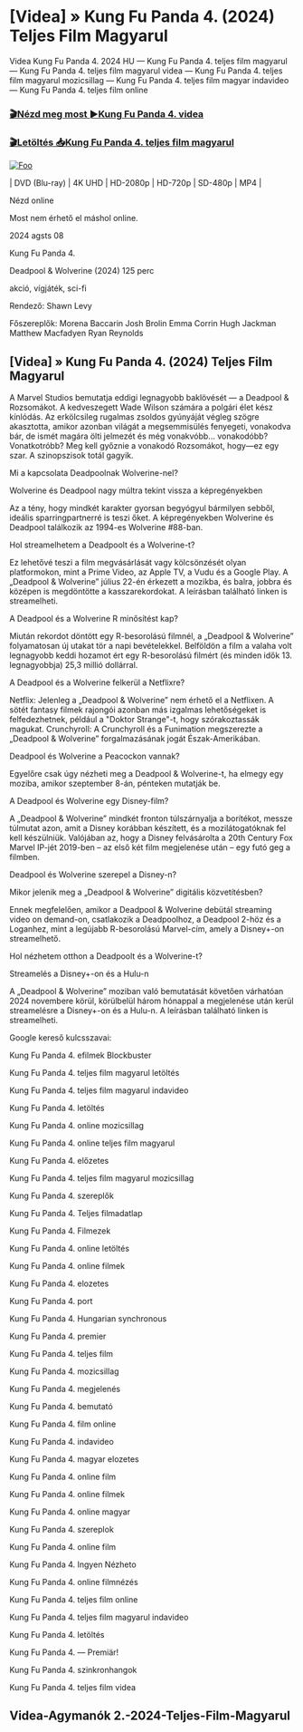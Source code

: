 <h1 tabindex="-1" class="heading-element" dir="auto">[Videa] » Kung Fu Panda 4. (2024) Teljes Film Magyarul </h1>

Videa Kung Fu Panda 4. 2024 HU — Kung Fu Panda 4. teljes film magyarul — Kung Fu Panda 4. teljes film magyarul videa — Kung Fu Panda 4. teljes film magyarul mozicsillag — Kung Fu Panda 4. teljes film magyar indavideo — Kung Fu Panda 4. teljes film online

<h3><a href="https://dmov.fun/hu/movie/1011985/kung-fu-panda-4-gityub" rel="nofollow">🎬Nézd meg most ►Kung Fu Panda 4. videa</a></h3>

<h3><a href="https://dmov.fun/hu/movie/1011985/kung-fu-panda-4-gityub" rel="nofollow">🎬Letöltés 📥Kung Fu Panda 4. teljes film magyarul</a></h3>

<a href="https://dmov.fun/hu/movie/1011985/kung-fu-panda-4-gityub" rel="nofollow"><img src="https://camo.githubusercontent.com/917e6ed5c302499242165dcc02bdbce85c075fd21b35918eb9c0b771855261b8/68747470733a2f2f7374617469632e7769787374617469632e636f6d2f6d656469612f6232343966395f61646163386637306662336634356238383639313639366337376465313866337e6d76322e676966" alt="Foo" style="max-width: 100%;"></a>


| DVD (Blu-ray) | 4K UHD | HD-2080p | HD-720p | SD-480p | MP4 |

Nézd online

Most nem érhető el máshol online.

2024 agsts 08

Kung Fu Panda 4.

Deadpool & Wolverine (2024) 125 perc

akció, vígjáték, sci-fi

Rendező: Shawn Levy

Főszereplők: Morena Baccarin Josh Brolin Emma Corrin Hugh Jackman Matthew Macfadyen Ryan Reynolds

## [Videa] » Kung Fu Panda 4. (2024) Teljes Film Magyarul

A Marvel Studios bemutatja eddigi legnagyobb baklövését — a Deadpool & Rozsomákot. A kedveszegett Wade Wilson számára a polgári élet kész kínlódás. Az erkölcsileg rugalmas zsoldos gyúnyáját végleg szögre akasztotta, amikor azonban világát a megsemmisülés fenyegeti, vonakodva bár, de ismét magára ölti jelmezét és még vonakvóbb... vonakodóbb? Vonatkotróbb? Meg kell győznie a vonakodó Rozsomákot, hogy—ez egy szar. A szinopszisok totál gagyik.

Mi a kapcsolata Deadpoolnak Wolverine-nel?

Wolverine és Deadpool nagy múltra tekint vissza a képregényekben

Az a tény, hogy mindkét karakter gyorsan begyógyul bármilyen sebből, ideális sparringpartnerré is teszi őket. A képregényekben Wolverine és Deadpool találkozik az 1994-es Wolverine #88-ban.

Hol streamelhetem a Deadpoolt és a Wolverine-t?

Ez lehetővé teszi a film megvásárlását vagy kölcsönzését olyan platformokon, mint a Prime Video, az Apple TV, a Vudu és a Google Play. A „Deadpool & Wolverine” július 22-én érkezett a mozikba, és balra, jobbra és középen is megdöntötte a kasszarekordokat. A leírásban található linken is streamelheti.

A Deadpool és a Wolverine R minősítést kap?

Miután rekordot döntött egy R-besorolású filmnél, a „Deadpool & Wolverine” folyamatosan új utakat tör a napi bevételekkel. Belföldön a film a valaha volt legnagyobb keddi hozamot ért egy R-besorolású filmért (és minden idők 13. legnagyobbja) 25,3 millió dollárral.

A Deadpool és a Wolverine felkerül a Netflixre?

Netflix: Jelenleg a „Deadpool & Wolverine” nem érhető el a Netflixen. A sötét fantasy filmek rajongói azonban más izgalmas lehetőségeket is felfedezhetnek, például a "Doktor Strange"-t, hogy szórakoztassák magukat. Crunchyroll: A Crunchyroll és a Funimation megszerezte a „Deadpool & Wolverine” forgalmazásának jogát Észak-Amerikában.

Deadpool és Wolverine a Peacockon vannak?

Egyelőre csak úgy nézheti meg a Deadpool & Wolverine-t, ha elmegy egy moziba, amikor szeptember 8-án, pénteken mutatják be.

A Deadpool és Wolverine egy Disney-film?

A „Deadpool & Wolverine” mindkét fronton túlszárnyalja a borítékot, messze túlmutat azon, amit a Disney korábban készített, és a mozilátogatóknak fel kell készülniük. Valójában az, hogy a Disney felvásárolta a 20th Century Fox Marvel IP-jét 2019-ben – az első két film megjelenése után – egy futó geg a filmben.

Deadpool és Wolverine szerepel a Disney-n?

Mikor jelenik meg a „Deadpool & Wolverine” digitális közvetítésben?

Ennek megfelelően, amikor a Deadpool & Wolverine debütál streaming video on demand-on, csatlakozik a Deadpoolhoz, a Deadpool 2-höz és a Loganhez, mint a legújabb R-besorolású Marvel-cím, amely a Disney+-on streamelhető.

Hol nézhetem otthon a Deadpoolt és a Wolverine-t?

Streamelés a Disney+-on és a Hulu-n

A „Deadpool & Wolverine” moziban való bemutatását követően várhatóan 2024 novembere körül, körülbelül három hónappal a megjelenése után kerül streamelésre a Disney+-on és a Hulu-n. A leírásban található linken is streamelheti.

Google kereső kulcsszavai:

Kung Fu Panda 4. efilmek Blockbuster

Kung Fu Panda 4. teljes film magyarul letöltés

Kung Fu Panda 4. teljes film magyarul indavideo

Kung Fu Panda 4. letöltés

Kung Fu Panda 4. online mozicsillag

Kung Fu Panda 4. online teljes film magyarul

Kung Fu Panda 4. előzetes

Kung Fu Panda 4. teljes film magyarul mozicsillag

Kung Fu Panda 4. szereplők

Kung Fu Panda 4. Teljes filmadatlap

Kung Fu Panda 4. Filmezek

Kung Fu Panda 4. online letöltés

Kung Fu Panda 4. online filmek

Kung Fu Panda 4. elozetes

Kung Fu Panda 4. port

Kung Fu Panda 4. Hungarian synchronous

Kung Fu Panda 4. premier

Kung Fu Panda 4. teljes film

Kung Fu Panda 4. mozicsillag

Kung Fu Panda 4. megjelenés

Kung Fu Panda 4. bemutató

Kung Fu Panda 4. film online

Kung Fu Panda 4. indavideo

Kung Fu Panda 4. magyar elozetes

Kung Fu Panda 4. online film

Kung Fu Panda 4. online filmek

Kung Fu Panda 4. online magyar

Kung Fu Panda 4. szereplok

Kung Fu Panda 4. online film

Kung Fu Panda 4. Ingyen Nézheto

Kung Fu Panda 4. online filmnézés

Kung Fu Panda 4. teljes film online

Kung Fu Panda 4. teljes film magyarul indavideo

Kung Fu Panda 4. letöltés

Kung Fu Panda 4. — Premiär!

Kung Fu Panda 4. szinkronhangok

Kung Fu Panda 4. teljes film videa

## Videa-Agymanók 2.-2024-Teljes-Film-Magyarul
